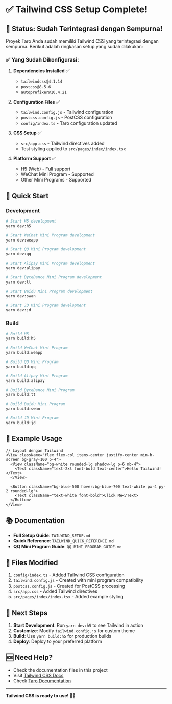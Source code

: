 # ✅ Tailwind CSS Setup Complete!

## 🎉 Status: Sudah Terintegrasi dengan Sempurna!

Proyek Taro Anda sudah memiliki Tailwind CSS yang terintegrasi dengan sempurna. Berikut adalah ringkasan setup yang sudah dilakukan:

### ✅ Yang Sudah Dikonfigurasi:

1. **Dependencies Installed** ✅
   - `tailwindcss@4.1.14`
   - `postcss@8.5.6`
   - `autoprefixer@10.4.21`

2. **Configuration Files** ✅
   - `tailwind.config.js` - Tailwind configuration
   - `postcss.config.js` - PostCSS configuration
   - `config/index.ts` - Taro configuration updated

3. **CSS Setup** ✅
   - `src/app.css` - Tailwind directives added
   - Test styling applied to `src/pages/index/index.tsx`

4. **Platform Support** ✅
   - H5 (Web) - Full support
   - WeChat Mini Program - Supported
   - Other Mini Programs - Supported

## 🚀 Quick Start

### Development
```bash
# Start H5 development
yarn dev:h5

# Start WeChat Mini Program development
yarn dev:weapp

# Start QQ Mini Program development
yarn dev:qq

# Start Alipay Mini Program development
yarn dev:alipay

# Start ByteDance Mini Program development
yarn dev:tt

# Start Baidu Mini Program development
yarn dev:swan

# Start JD Mini Program development
yarn dev:jd
```

### Build
```bash
# Build H5
yarn build:h5

# Build WeChat Mini Program
yarn build:weapp

# Build QQ Mini Program
yarn build:qq

# Build Alipay Mini Program
yarn build:alipay

# Build ByteDance Mini Program
yarn build:tt

# Build Baidu Mini Program
yarn build:swan

# Build JD Mini Program
yarn build:jd
```

## 🎨 Example Usage

```tsx
// Layout dengan Tailwind
<View className="flex flex-col items-center justify-center min-h-screen bg-gray-100 p-4">
  <View className="bg-white rounded-lg shadow-lg p-6 mb-4">
    <Text className="text-2xl font-bold text-center">Hello Tailwind!</Text>
  </View>
  
  <Button className="bg-blue-500 hover:bg-blue-700 text-white px-4 py-2 rounded-lg">
    <Text className="text-white font-bold">Click Me</Text>
  </Button>
</View>
```

## 📚 Documentation

- **Full Setup Guide**: `TAILWIND_SETUP.md`
- **Quick Reference**: `TAILWIND_QUICK_REFERENCE.md`
- **QQ Mini Program Guide**: `QQ_MINI_PROGRAM_GUIDE.md`

## 🔧 Files Modified

1. `config/index.ts` - Added Tailwind CSS configuration
2. `tailwind.config.js` - Created with mini program compatibility
3. `postcss.config.js` - Created for PostCSS processing
4. `src/app.css` - Added Tailwind directives
5. `src/pages/index/index.tsx` - Added example styling

## 🎯 Next Steps

1. **Start Development**: Run `yarn dev:h5` to see Tailwind in action
2. **Customize**: Modify `tailwind.config.js` for custom theme
3. **Build**: Use `yarn build:h5` for production builds
4. **Deploy**: Deploy to your preferred platform

## 🆘 Need Help?

- Check the documentation files in this project
- Visit [Tailwind CSS Docs](https://tailwindcss.com/docs)
- Check [Taro Documentation](https://taro-docs.jd.com/)

---

**Tailwind CSS is ready to use! 🎨✨**
